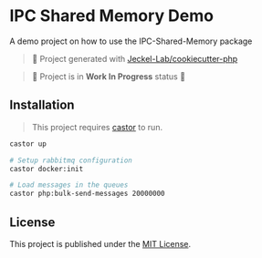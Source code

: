 # IPC Shared Memory Demo

A demo project on how to use the IPC-Shared-Memory package

<!--
[![Current version](https://img.shields.io/packagist/v/jeckel/ipc-shared-memory-demo.svg?logo=composer)](https://packagist.org/packages/jeckel/ipc-shared-memory-demo)
[![Packagist PHP Version Support](https://img.shields.io/packagist/php-v/jeckel/ipc-shared-memory-demo)](https://packagist.org/packages/jeckel/ipc-shared-memory-demo)
[![Monthly Downloads](https://img.shields.io/packagist/dm/jeckel/ipc-shared-memory-demo.svg)](https://packagist.org/packages/jeckel/ipc-shared-memory-demo/stats)
[![Total Downloads](https://img.shields.io/packagist/dt/jeckel/ipc-shared-memory-demo.svg)](https://packagist.org/packages/jeckel/ipc-shared-memory-demo/stats)
[![Tests](https://github.com/jeckel/ipc-shared-memory-demo/actions/workflows/tests.yml/badge.svg)](https://github.com/jeckel/ipc-shared-memory-demo/actions/workflows/tests.yml)
-->

> 🚀 Project generated with [Jeckel-Lab/cookiecutter-php](https://github.com/Jeckel-Lab/cookiecutter-php)

> 🚧 Project is in **Work In Progress** status 🚧

## Installation

> This project requires [castor](https://github.com/jolicode/castor) to run.

```bash
castor up

# Setup rabbitmq configuration
castor docker:init

# Load messages in the queues
castor php:bulk-send-messages 20000000
```

## License

This project is published under the [MIT License](LICENSE).

